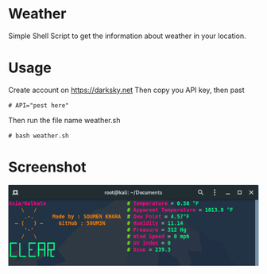 # Weather
Simple Shell Script to get the information about weather in your location.
# Usage
Create account on https://darksky.net
Then copy you API key, then past

    # API="pest here"
    
Then run the file name weather.sh

    # bash weather.sh
  
# Screenshot
 <img src="Screenshot.png" alt="Screenshot"> 
